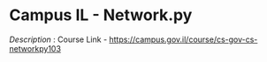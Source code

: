 # Campus IL - Network.py #

*Description* :
Course Link - https://campus.gov.il/course/cs-gov-cs-networkpy103

